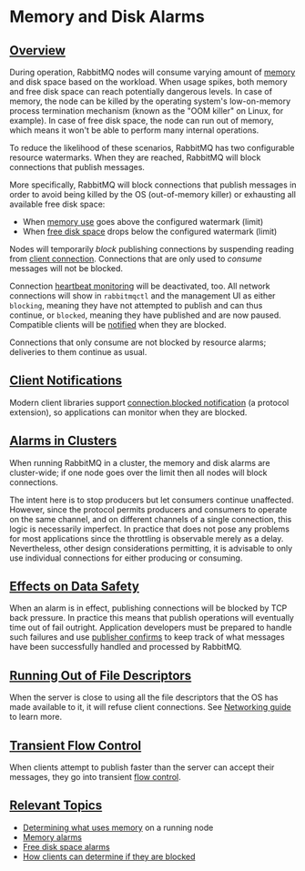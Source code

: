 <!--
Copyright (c) 2007-2023 VMware, Inc. or its affiliates.

All rights reserved. This program and the accompanying materials
are made available under the terms of the under the Apache License,
Version 2.0 (the "License”); you may not use this file except in compliance
with the License. You may obtain a copy of the License at

https://www.apache.org/licenses/LICENSE-2.0

Unless required by applicable law or agreed to in writing, software
distributed under the License is distributed on an "AS IS" BASIS,
WITHOUT WARRANTIES OR CONDITIONS OF ANY KIND, either express or implied.
See the License for the specific language governing permissions and
limitations under the License.
-->

# Memory and Disk Alarms

## <a id="overview" class="anchor" href="#overview">Overview</a>

During operation, RabbitMQ nodes will consume varying amount of [memory](./memory-use) and disk
space based on the workload. When usage spikes, both memory and free disk space can reach
potentially dangerous levels. In case of memory, the node can be killed
by the operating system's low-on-memory process termination mechanism
(known as the "OOM killer" on Linux, for example). In case of free disk space,
the node can run out of memory, which means it won't be able to perform
many internal operations.

To reduce the likelihood of these scenarios, RabbitMQ has two configurable resource
watermarks. When they are reached, RabbitMQ will block connections that publish messages.

More specifically, RabbitMQ will block connections that
publish messages in order to avoid being killed by the
OS (out-of-memory killer) or exhausting all available free disk space:

 * When [memory use](./memory-use) goes above the configured watermark (limit)
 * When [free disk space](./disk-alarms) drops below the configured watermark (limit)

Nodes will temporarily _block_ publishing connections
by suspending reading from [client connection](./connections).
Connections that are only used to *consume* messages will not be blocked.

Connection [heartbeat monitoring](./heartbeats) will be deactivated, too.
All network connections will show in `rabbitmqctl` and the
management UI as either `blocking`, meaning they
have not attempted to publish and can thus continue, or
`blocked`, meaning they have published and are now
paused. Compatible clients will be [notified](#client-notifications)
when they are blocked.

Connections that only consume are not blocked by resource alarms; deliveries
to them continue as usual.


## <a id="client-notifications" class="anchor" href="#client-notifications">Client Notifications</a>

Modern client libraries support [connection.blocked notification](./connection-blocked)
(a protocol extension), so applications can monitor when they are blocked.


## <a id="effects-on-clusters" class="anchor" href="#effects-on-clusters">Alarms in Clusters</a>

When running RabbitMQ in a cluster, the memory and disk alarms
are cluster-wide; if one node goes over the limit then all nodes
will block connections.

The intent here is to stop producers but let consumers continue
unaffected. However, since the protocol permits producers and consumers
to operate on the same channel, and on different channels of a
single connection, this logic is necessarily imperfect. In
practice that does not pose any problems for most applications
since the throttling is observable merely as a
delay. Nevertheless, other design considerations permitting, it
is advisable to only use individual connections for either
producing or consuming.


## <a id="data-safety" class="anchor" href="#data-safety">Effects on Data Safety</a>

When an alarm is in effect, publishing connections will be blocked by TCP back pressure.
In practice this means that publish operations will eventually time out of fail outright.
Application developers must be prepared to handle such failures and use [publisher confirms](./confirms)
to keep track of what messages have been successfully handled and processed by RabbitMQ.


## <a id="file-descriptors" class="anchor" href="#file-descriptors">Running Out of File Descriptors</a>

When the server is close to using all the file descriptors
that the OS has made available to it, it will refuse client
connections. See [Networking guide](./networking) to learn more.


## <a id="transient-flow-control" class="anchor" href="#transient-flow-control">Transient Flow Control</a>

When clients attempt to publish faster than the server can
accept their messages, they go into transient [flow control](./flow-control).


## <a id="related-topics" class="anchor" href="#related-topics">Relevant Topics</a>

 * [Determining what uses memory](./memory-use) on a running node
 * [Memory alarms](./memory)
 * [Free disk space alarms](./disk-alarms)
 * [How clients can determine if they are blocked](./connection-blocked)
